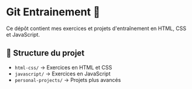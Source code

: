 # Git Entrainement 🚀

Ce dépôt contient mes exercices et projets d'entraînement en HTML, CSS et JavaScript.

## 📂 Structure du projet  
- `html-css/` → Exercices en HTML et CSS  
- `javascript/` → Exercices en JavaScript  
- `personal-projects/` → Projets plus avancés  


